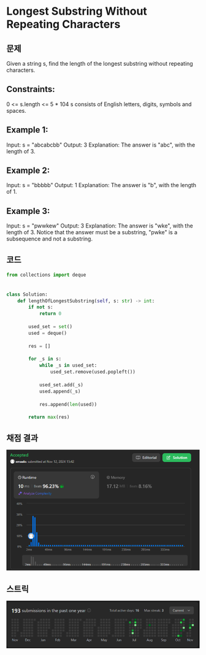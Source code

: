 # Longest Substring Without Repeating Characters

## 문제
Given a string s, find the length of the longest substring without repeating characters.


## Constraints:
0 <= s.length <= 5 * 104
s consists of English letters, digits, symbols and spaces.

## Example 1:

Input: s = "abcabcbb"
Output: 3
Explanation: The answer is "abc", with the length of 3.


## Example 2:

Input: s = "bbbbb"
Output: 1
Explanation: The answer is "b", with the length of 1.


## Example 3:

Input: s = "pwwkew"
Output: 3
Explanation: The answer is "wke", with the length of 3.
Notice that the answer must be a substring, "pwke" is a subsequence and not a substring.
 
## 코드
```python
from collections import deque


class Solution:
    def lengthOfLongestSubstring(self, s: str) -> int:
        if not s:
            return 0

        used_set = set()
        used = deque()

        res = []

        for _s in s:
            while _s in used_set:
                used_set.remove(used.popleft())

            used_set.add(_s)
            used.append(_s)

            res.append(len(used))

        return max(res)
```

## 채점 결과
![img.png](img.png)

## 스트릭
![img_1.png](img_1.png)
